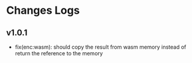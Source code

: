 # Changes Logs

## v1.0.1

- fix(enc:wasm): should copy the result from wasm memory instead of return the reference to the memory
